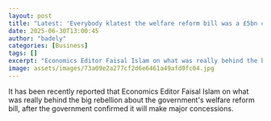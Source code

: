 ```yaml
---
layout: post
title: "Latest: 'Everybody klatest the welfare reform bill was a £5bn cut'"
date: 2025-06-30T13:00:45
author: "badely"
categories: [Business]
tags: []
excerpt: "Economics Editor Faisal Islam on what was really behind the big rebellion about the government's welfare reform bill, after the government confirmed i"
image: assets/images/73a09e2a277cf2d6e6461a49afd0fc04.jpg
---
```


It has been recently reported that Economics Editor Faisal Islam on what was really behind the big rebellion about the government's welfare reform bill, after the government confirmed it will make major concessions.

